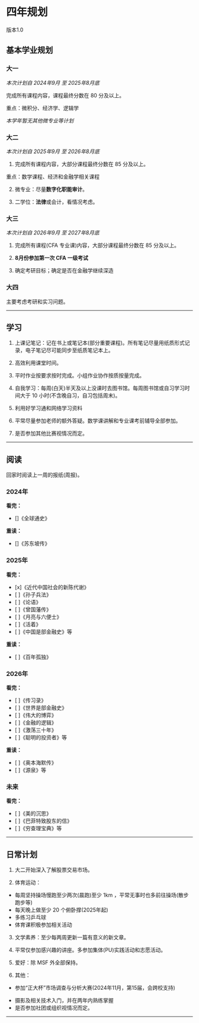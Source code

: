 # 四年规划

版本1.0

## 基本学业规划

### 大一

_本次计划自 2024年9月 至 2025年8月底_

完成所有课程内容，课程最终分数在 80 分及以上。

重点：微积分、经济学、逻辑学

_本学年暂无其他微专业等计划_

### 大二

_本次计划自 2025年9月 至 2026年8月底_

1. 完成所有课程内容，大部分课程最终分数在 85 分及以上。

重点：数学课程、经济和金融学相关课程

2. 微专业：尽量**数字化职能审计**。

3. 二学位：**法律**或会计，看情况考虑。

### 大三

_本次计划自 2026年9月 至 2027年8月底_

1. 完成所有课程(CFA 专业课)内容，大部分课程最终分数在 85 分及以上。

2. **8月份参加第一次 CFA 一级考试**

3. 确定考研目标；确定是否在金融学继续深造

### 大四

主要考虑考研和实习问题。

- - - -

## 学习

1. 上课记笔记：记在书上或笔记本(部分重要课程)。所有笔记尽量用纸质形式记录，电子笔记尽可能同步至纸质笔记本上。

2. 高效利用课堂时间。

3. 平时作业按要求按时完成。小组作业协作按质按量完成。

4. 自我学习：每周(白天)半天及以上没课时去图书馆。每周图书馆或自习学习时间大于 10 小时(不含晚自习，自习包括周末)。

5. 利用好学习通和网络学习资料

6. 平常尽量参加老师的额外答疑。数学课讲解和专业课考前辅导全部参加。

7. 是否参加其他比赛视情况而定。

- - - -

## 阅读

回家时阅读上一周的报纸(周报)。

<!-- 完成后在下面确认 -->

### 2024年

**看完：**
- []《全球通史》

**重读：**
- []《苏东坡传》

### 2025年

**看完：**
- [x]《近代中国社会的新陈代谢》
- [ ]《孙子兵法》
- [ ]《论语》
- [ ]《曾国藩传》
- [ ]《月亮与六便士》
- [ ]《活着》
- [ ]《中国是部金融史》等

**重读：**
- [ ]《百年孤独》

### 2026年

**看完：** 
- [ ]《传习录》
- [ ]《世界是部金融史》
- [ ]《伟大的博弈》
- [ ]《金融的逻辑》
- [ ]《激荡三十年》
- [ ]《聪明的投资者》等

**重读：** 
- [ ]《奥本海默传》
- [ ]《源泉》等

### 未来

**看完：**
- [ ]《美的沉思》
- [ ]《巴菲特致股东的信》
- [ ]《穷查理宝典》等

- - - -

## 日常计划

1. 大二开始深入了解股票交易市场。

2. 体育运动：

- 每周坚持操场慢跑至少两次(晨跑)至少 1km ，平常无事时也多前往操场(散步跑步等)
- 每天晚上做至少 20 个俯卧撑(2025年起)
- 多练习乒乓球
- 体育课积极参加相关活动

3. 文学素养：至少每两周更新一篇有意义的新文章。

4. 平常仅参加感兴趣的讲座。多参加集体(PU)实践活动和志愿活动。

5. 爱好：除 MSF 外全部保持。

6. 其他：

- 参加“正大杯”市场调查与分析大赛(2024年11月，第15届，会跨校支持)
<!-- 部分竞赛(如本次商赛)即使本人不参加也可能会帮助一些校外人员并为其提供参赛支持 -->
- 摄影及相关技术入门，并在两年内熟练掌握
- 是否参加社团或组织视情况而定。

- - - -

<!-- 计划仅供参考，可能按照实际情况更改。 -->
<!-- 最近更新：2024年10月30日 -->
<!-- Written by Markdown -->
